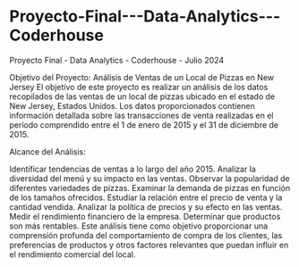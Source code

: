 # Proyecto-Final---Data-Analytics---Coderhouse

Proyecto Final - Data Analytics - Coderhouse - Julio 2024

Objetivo del Proyecto:
Análisis de Ventas de un Local de Pizzas en New Jersey
El objetivo de este proyecto es realizar un análisis de los datos recopilados de
las ventas de un local de pizzas ubicado en el estado de New Jersey, Estados
Unidos. Los datos proporcionados contienen información detallada sobre las
transacciones de venta realizadas en el período comprendido entre el 1 de
enero de 2015 y el 31 de diciembre de 2015.

Alcance del Análisis:

Identificar tendencias de ventas a lo largo del año 2015.
Analizar la diversidad del menú y su impacto en las ventas.
Observar la popularidad de diferentes variedades de pizzas.
Examinar la demanda de pizzas en función de los tamaños ofrecidos.
Estudiar la relación entre el precio de venta y la cantidad vendida.
Analizar la política de precios y su efecto en las ventas.
Medir el rendimiento financiero de la empresa.
Determinar que productos son más rentables.
Este análisis tiene como objetivo proporcionar una comprensión profunda del
comportamiento de compra de los clientes, las preferencias de productos y
otros factores relevantes que puedan influir en el rendimiento comercial del
local.
